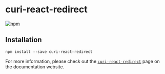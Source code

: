 # curi-react-redirect

[![npm][badge]][npm-link]

[badge]: https://img.shields.io/npm/v/curi-react-redirect.svg
[npm-link]: https://npmjs.com/package/curi-react-redirect

## Installation

```
npm install --save curi-react-redirect
```

For more information, please check out the [`curi-react-redirect`](https://pshrmn.github.io/curi/packages/curi-react-redirect) page on the documentation website.
